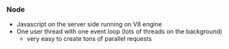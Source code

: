 ### Node

- Javascript on the server side running on V8 engine
- One user thread with one event loop (lots of threads on the background)
  - very easy to create tons of parallel requests
